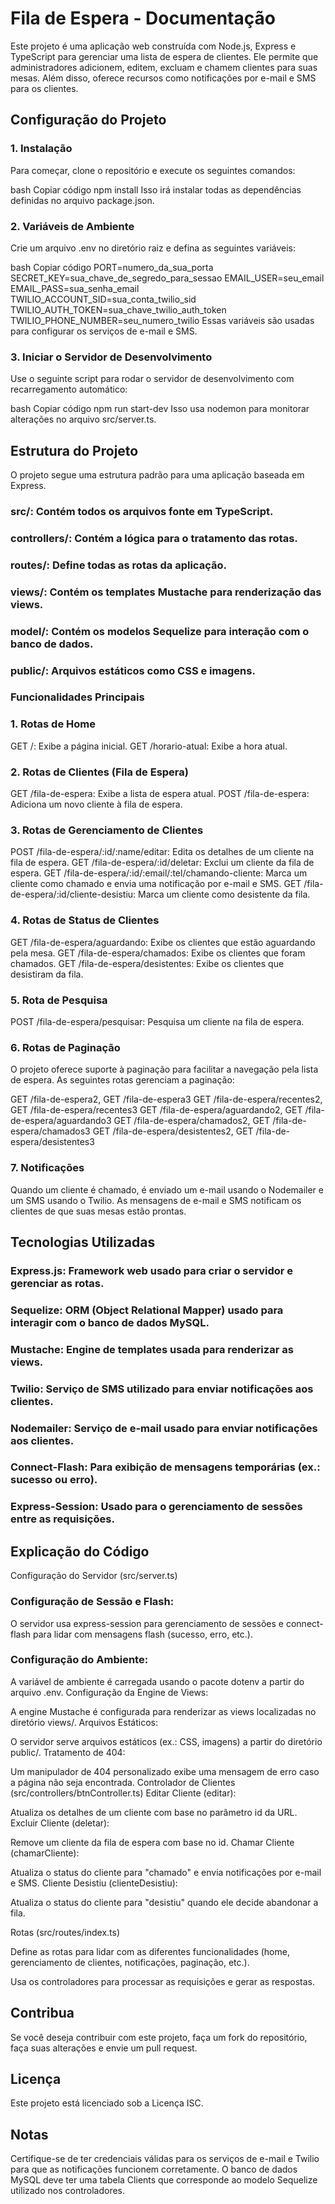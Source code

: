 # Fila de Espera - Documentação

Este projeto é uma aplicação web construída com Node.js, Express e TypeScript para gerenciar uma lista de espera de clientes. Ele permite que administradores adicionem, editem, excluam e chamem clientes para suas mesas. Além disso, oferece recursos como notificações por e-mail e SMS para os clientes.

## Configuração do Projeto

### 1. Instalação
Para começar, clone o repositório e execute os seguintes comandos:

bash
Copiar código
npm install
Isso irá instalar todas as dependências definidas no arquivo package.json.

### 2. Variáveis de Ambiente

Crie um arquivo .env no diretório raiz e defina as seguintes variáveis:

bash
Copiar código
PORT=numero_da_sua_porta
SECRET_KEY=sua_chave_de_segredo_para_sessao
EMAIL_USER=seu_email
EMAIL_PASS=sua_senha_email
TWILIO_ACCOUNT_SID=sua_conta_twilio_sid
TWILIO_AUTH_TOKEN=sua_chave_twilio_auth_token
TWILIO_PHONE_NUMBER=seu_numero_twilio
Essas variáveis são usadas para configurar os serviços de e-mail e SMS.

### 3. Iniciar o Servidor de Desenvolvimento
Use o seguinte script para rodar o servidor de desenvolvimento com recarregamento automático:

bash
Copiar código
npm run start-dev
Isso usa nodemon para monitorar alterações no arquivo src/server.ts.

## Estrutura do Projeto
O projeto segue uma estrutura padrão para uma aplicação baseada em Express.

### src/: Contém todos os arquivos fonte em TypeScript.
### controllers/: Contém a lógica para o tratamento das rotas.
### routes/: Define todas as rotas da aplicação.
### views/: Contém os templates Mustache para renderização das views.
### model/: Contém os modelos Sequelize para interação com o banco de dados.
### public/: Arquivos estáticos como CSS e imagens.
### Funcionalidades Principais

### 1. Rotas de Home
GET /: Exibe a página inicial.
GET /horario-atual: Exibe a hora atual.

### 2. Rotas de Clientes (Fila de Espera)
GET /fila-de-espera: Exibe a lista de espera atual.
POST /fila-de-espera: Adiciona um novo cliente à fila de espera.

### 3. Rotas de Gerenciamento de Clientes
POST /fila-de-espera/:id/:name/editar: Edita os detalhes de um cliente na fila de espera.
GET /fila-de-espera/:id/deletar: Exclui um cliente da fila de espera.
GET /fila-de-espera/:id/:email/:tel/chamando-cliente: Marca um cliente como chamado e envia uma notificação por e-mail e SMS.
GET /fila-de-espera/:id/cliente-desistiu: Marca um cliente como desistente da fila.

### 4. Rotas de Status de Clientes
GET /fila-de-espera/aguardando: Exibe os clientes que estão aguardando pela mesa.
GET /fila-de-espera/chamados: Exibe os clientes que foram chamados.
GET /fila-de-espera/desistentes: Exibe os clientes que desistiram da fila.

### 5. Rota de Pesquisa
POST /fila-de-espera/pesquisar: Pesquisa um cliente na fila de espera.

### 6. Rotas de Paginação
O projeto oferece suporte à paginação para facilitar a navegação pela lista de espera. As seguintes rotas gerenciam a paginação:

GET /fila-de-espera2, GET /fila-de-espera3
GET /fila-de-espera/recentes2, GET /fila-de-espera/recentes3
GET /fila-de-espera/aguardando2, GET /fila-de-espera/aguardando3
GET /fila-de-espera/chamados2, GET /fila-de-espera/chamados3
GET /fila-de-espera/desistentes2, GET /fila-de-espera/desistentes3

### 7. Notificações
Quando um cliente é chamado, é enviado um e-mail usando o Nodemailer e um SMS usando o Twilio.
As mensagens de e-mail e SMS notificam os clientes de que suas mesas estão prontas.

## Tecnologias Utilizadas

### Express.js: Framework web usado para criar o servidor e gerenciar as rotas.
### Sequelize: ORM (Object Relational Mapper) usado para interagir com o banco de dados MySQL.
### Mustache: Engine de templates usada para renderizar as views.
### Twilio: Serviço de SMS utilizado para enviar notificações aos clientes.
### Nodemailer: Serviço de e-mail usado para enviar notificações aos clientes.
### Connect-Flash: Para exibição de mensagens temporárias (ex.: sucesso ou erro).
### Express-Session: Usado para o gerenciamento de sessões entre as requisições.

## Explicação do Código

Configuração do Servidor (src/server.ts)

### Configuração de Sessão e Flash:

O servidor usa express-session para gerenciamento de sessões e connect-flash para lidar com mensagens flash (sucesso, erro, etc.).
### Configuração do Ambiente:

A variável de ambiente é carregada usando o pacote dotenv a partir do arquivo .env.
Configuração da Engine de Views:

A engine Mustache é configurada para renderizar as views localizadas no diretório views/.
Arquivos Estáticos:

O servidor serve arquivos estáticos (ex.: CSS, imagens) a partir do diretório public/.
Tratamento de 404:

Um manipulador de 404 personalizado exibe uma mensagem de erro caso a página não seja encontrada.
Controlador de Clientes (src/controllers/btnController.ts)
Editar Cliente (editar):

Atualiza os detalhes de um cliente com base no parâmetro id da URL.
Excluir Cliente (deletar):

Remove um cliente da fila de espera com base no id.
Chamar Cliente (chamarCliente):

Atualiza o status do cliente para "chamado" e envia notificações por e-mail e SMS.
Cliente Desistiu (clienteDesistiu):

Atualiza o status do cliente para "desistiu" quando ele decide abandonar a fila.

Rotas (src/routes/index.ts)

Define as rotas para lidar com as diferentes funcionalidades (home, gerenciamento de clientes, notificações, paginação, etc.).

Usa os controladores para processar as requisições e gerar as respostas.


## Contribua
Se você deseja contribuir com este projeto, faça um fork do repositório, faça suas alterações e envie um pull request.

## Licença
Este projeto está licenciado sob a Licença ISC.

## Notas
Certifique-se de ter credenciais válidas para os serviços de e-mail e Twilio para que as notificações funcionem corretamente.
O banco de dados MySQL deve ter uma tabela Clients que corresponde ao modelo Sequelize utilizado nos controladores.